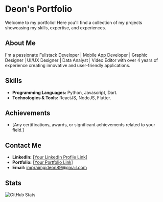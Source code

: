 # Deon's Portfolio

Welcome to my portfolio! Here you'll find a collection of my projects showcasing my skills, expertise, and experiences.

## About Me

I'm a passionate Fullstack Developer | Mobile App Developer | Graphic Designer | UI/UX Designer | Data Analyst | Video Editor with over 4 years of experience creating innovative and user-friendly applications.

## Skills

- **Programming Languages:** Python, Javascript, Dart.
- **Technologies & Tools:** ReactJS, NodeJS, Flutter.

## Achievements

- [Any certifications, awards, or significant achievements related to your field.]

## Contact Me

- **LinkedIn:** [[Your LinkedIn Profile Link]](https://www.linkedin.com/in/gideon-impraim-05ba0820b/)
- **Portfolio:** [[Your Portfolio Link]](https://www.deonhub.netlify.app/)
- **Email:** impraimgideon89@gmail.com

## Stats

![GitHub Stats](https://github-readme-stats.vercel.app/api?username=DeonHub&show_icons=true&theme=radical)
